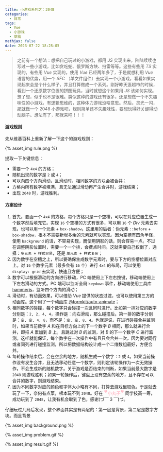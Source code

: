 ```yaml
---
title: 小游戏系列之：2048
categories:
  - 日常
tags:
  - Vue
  - 小游戏
  - 草稿
mathjax: false
date: 2023-07-22 18:28:05
---
```


> 之前有一个想法：想把自己玩过的小游戏，都用 _JS_ 实现出来。陆陆续续也写过一些小游戏，比如贪吃蛇、俄罗斯方块、扫雷等等。这些有些用 _TS_ 实现的，有些用 _Vue_ 实现的，使用 _Vue_ 已经两年多了，于是就想利用 _Vue_ 语言的优势，用一个 _SFC_ （单文件组件）去实现一个小游戏，看看如果实现起来会是个什么样子，并且打算做成一个系列。刚好昨天逛超市的时候，看到一个还原数字位置的拼图玩具，当时就想这个如果用 _JS_ 该如何实现。想了想，似乎也不是很难。类似这种的游戏还有很多，还是想做一个不失趣味性的小游戏，有逻辑思维的，这种体力游戏没啥意思。然后，灵光一闪，那就做一个 2048 小游戏吧，规则简单还不失趣味性，要想玩得好关键得动动脑子。想法有了，那就来吧！！！

#### 游戏规则

先从维基百科上重新了解一下这个的游戏规则：

{% asset_img rule.png %}

提取一下关键信息：

- 需要一个 `4x4` 的方格；
- 随机出现的数字是 `2` 或 `4`；
- 可以向四个方向滑动，且滑动时，相同数字的方块会被合并；
- 方格内所有数字被填满，且无法通过滑动再产生合并时，游戏结束；
- 出现 `2048` 时，游戏胜利。

#### 方案设计

1. 首先，要画一个 `4x4` 的方格，每个方格只是一个空槽，可以在对应位置生成一个数字然后填充它。实现 `16` 个空槽的方式有很多，可以用 `16` 个 _Div_ 元素去实现，也可以用一个元素 + `box-shadow`，这里用的后者：伪元素 `::before` + `box-shadow`，根本不需要新增多余的元素就可以实现。因为空槽有圆角半径，使用 `background` 的话，不容易实现，而使用阴影的话，则会容易一点。不过在调整阴影位置时，需要一个一个排，会费点时间。这就需要自己权衡了，选择：`多元素 + 样式容易`，还是 `单元素 + 样式复杂`；
2. 因为数字在空槽之上，所以要确保生成数字元素时，要与下方的空槽位置对应上。对 `16` 个数字元素（最多会有 `16` 个）进行 `4x4` 的布局，可以使用 `display: grid` 去实现，快速且方便；
3. 数字可以根据滑动的方向进行移动，PC 端使用上下左右按键，移动端使用上下左右滑动的方式。PC 端可以监听全局 `keydown` 事件，移动端使用工具库 [hammerjs](https://hammerjs.github.io/)，监听四个方向的滑动；
4. 滑动时，有动画效果，可以借助 _Vue_ 提供的状态过渡，也可以使用第三方的动画库。这个用了一个动画库 [@formkit/auto-animate](https://auto-animate.formkit.com/)；
5. 相同数字的碰撞，每个数字只会碰撞一次且同时进行。比如第一排对应的数字分别是：`2, 2, 4, 4`，操作是：向右滑动，那么碰撞后，第一排的数字分别是：`空, 空, 4, 8`，而不是：`空, 空, 8, 4`。也就是说，在进行碰撞合并监测时，如果当前数字 _A_ 和在目标方向上的下一个数字 _B_ 相同，那么就进行合并，即把 _A_ 累加到 _B_ 上，且跳过对 _B_ 的监测，对 _B_ 的下一个数字 _C_ 进行监测。这样就能保证，每个数字在一次操作中有且只会合并一次。因为要对同行或者同列进行碰撞监测，所以把数据结构设计成一个二维数组最好，方便合并。
6. 每轮操作结束后，会在空余的地方，随机生成一个数字：`2` 或 `4`。如果当前操作没有发生合并，且无法移动任意一个数字，则判定该轮操作为一次无效操作，不会生成新的随机数字。关于游戏是否结束的判断，如果当前最大数字是 `2048` 则游戏胜利；如果一轮操作后，键盘上没有空余的地方，且不存在可以合并的数字，则游戏结束。
7. 因为不同数字对应的颜色和字体大小略有不同，打算去游戏里取色。于是就去玩了一下，奈何有点菜，根本玩不到 `2048`。好在 <font color="pink" style="font-weight: bold;"><sup>♥</sup>小丸子<sup>♥</sup></font> 同学技高一筹，成功玩到了 `2048`，让我有机会取到了色，感谢(づ￣ 3 ￣)づ。

仔细玩过几局后发现，整个界面其实是有两层的：第一层是背景，第二层是数字方块。而且背景

{% asset_img background.png %}

{% asset_img problem.gif %}

{% asset_img result.gif %}
